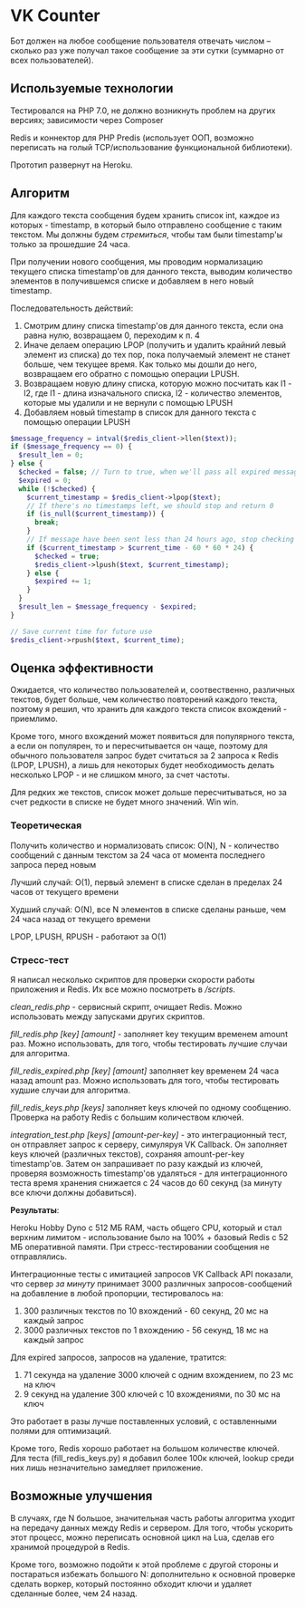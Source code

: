 # VK Counter
Бот должен на любое сообщение пользователя отвечать числом – сколько раз уже получал такое сообщение за эти сутки (суммарно от всех пользователей).

## Используемые технологии

Тестировался на PHP 7.0, не должно возникнуть проблем на других версиях;
зависимости через Composer

Redis и коннектор для PHP Predis (использует ООП, возможно переписать на голый TCP/использование функциональной библиотеки).

Прототип развернут на Heroku.

## Алгоритм

Для каждого текста сообщения будем хранить список int, каждое из которых
\- timestamp, в который было отправлено сообщение с таким текстом. Мы должны будем
*стремиться*, чтобы там были timestamp'ы только за прошедшие 24 часа.

При получении нового сообщения, мы проводим нормализацию
текущего списка timestamp'ов для данного текста, выводим количество элементов
в получившемся списке и добавляем в него новый timestamp.

Последовательность действий:
1) Смотрим длину списка timestamp'ов для данного текста, если она равна нулю,
возвращаем 0, переходим к п. 4
2) Иначе делаем операцию LPOP (получить и удалить крайний левый элемент из списка)
до тех пор, пока получаемый элемент не станет больше, чем текущее время. Как только
мы дошли до него, возвращаем его обратно с помощью операции LPUSH.
3) Возвращаем новую длину списка, которую можно посчитать как l1 - l2,
где l1 - длина изначального списка, l2 - количество элементов, которые мы удалили
и не вернули с помощью LPUSH
4) Добавляем новый timestamp в список для данного текста с помощью операции LPUSH

```php
$message_frequency = intval($redis_client->llen($text));
if ($message_frequency == 0) {
  $result_len = 0;
} else {
  $checked = false; // Turn to true, when we'll pass all expired messages
  $expired = 0;
  while (!$checked) {
    $current_timestamp = $redis_client->lpop($text);
    // If there's no timestamps left, we should stop and return 0
    if (is_null($current_timestamp)) {
      break;
    }
    // If message have been sent less than 24 hours ago, stop checking
    if ($current_timestamp > $current_time - 60 * 60 * 24) {
      $checked = true;
      $redis_client->lpush($text, $current_timestamp);
    } else {
      $expired += 1;
    }
  }
  $result_len = $message_frequency - $expired;
}

// Save current time for future use
$redis_client->rpush($text, $current_time);
```

## Оценка эффективности

Ожидается, что количество пользователей и, соотвественно, различных текстов,
будет больше, чем количество повторений каждого текста, поэтому я решил,
что хранить для каждого текста список вхождений - приемлимо.

Кроме того, много вхождений может появиться для популярного текста, а если он
популярен, то и пересчитывается он чаще, поэтому для обычного пользователя
запрос будет считаться за 2 запроса к Redis (LPOP, LPUSH), а лишь для некоторых
будет необходимость делать несколько LPOP - и не слишком много, за счет частоты.

Для редких же текстов, список может дольше пересчитываться, но за счет редкости
в списке не будет много значений. Win win.

### Теоретическая

Получить количество и нормализовать список: О(N), N - количество сообщений с
данным текстом за 24 часа от момента последнего запроса перед новым

Лучший случай: O(1), первый элемент в списке сделан в пределах 24 часов от текущего времени

Худший случай: O(N), все N элементов в списке сделаны раньше, чем 24 часа назад от текущего времени

LPOP, LPUSH, RPUSH - работают за O(1)

### Стресс-тест

Я написал несколько скриптов для проверки скорости работы приложения и Redis.
Их все можно посмотреть в _/scripts_.

_clean_redis.php_ - сервисный скрипт, очищает Redis. Можно использовать между запусками
других скриптов.

_fill_redis.php [key] [amount]_ - заполняет key текущим временем amount раз. Можно использовать,
для того, чтобы тестировать лучшие случаи для алгоритма.

_fill_redis_expired.php [key] [amount]_ заполняет key временем 24 часа назад amount раз.
Можно использовать для того, чтобы тестировать худшие случаи для алгоритма.

_fill_redis_keys.php [keys]_ заполняет keys ключей по одному сообщению. Проверка на работу
Redis с большим количеством ключей.

_integration_test.php [keys] [amount-per-key]_ - это интеграционный тест,
он отправляет запрос к серверу, симуляруя VK Callback. Он заполняет keys ключей
(различных текстов), сохраняя amount-per-key timestamp'ов. Затем он запрашивает
по разу каждый из ключей, проверяя возможность timestamp'ов удаляться - для
интеграционного теста время хранения снижается с 24 часов до 60 секунд
(за минуту все ключи должны добавиться).


__Результаты__:

Heroku Hobby Dyno c 512 МБ RAM, часть общего CPU, который и стал верхним лимитом -
использование было на 100% +
базовый Redis с 52 МБ оперативной памяти. При стресс-тестировании сообщения не отправлялись.

Интеграционные тесты с имитацией запросов VK Callback API показали, что сервер
*за минуту* принимает 3000 различных запросов-сообщений на добавление в любой пропорции, тестировалось на:
1) 300 различных текстов по 10 вхождений - 60 секунд, 20 мс на каждый запрос
2) 3000 различных текстов по 1 вхождению - 56 секунд, 18 мс на каждый запрос

Для expired запросов, запросов на удаление, тратится:
1) 71 секунда на удаление 3000 ключей с
одним вхождением, по 23 мс на ключ
2) 9 секунд на удаление 300 ключей с 10 вхождениями, по 30 мс на ключ

Это работает в разы лучше поставленных условий, с оставленными полями для оптимизаций.

Кроме того, Redis хорошо работает на большом количестве ключей. Для теста (fill_redis_keys.py) я добавил более 100к ключей, lookup среди них лишь незначительно замедляет приложение.

## Возможные улучшения

В случаях, где N большое, значительная часть работы алгоритма уходит на
передачу данных между Redis и сервером. Для того, чтобы ускорить этот процесс,
можно переписать основной цикл на Lua, сделав его хранимой процедурой в Redis.

Кроме того, возможно подойти к этой проблеме с другой стороны и постараться избежать
большого N: дополнительно к основной проверке сделать воркер,
который постоянно обходит ключи и удаляет сделанные более, чем 24 назад.
